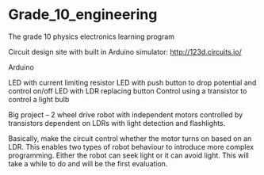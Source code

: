 Grade_10_engineering
====================

The grade 10 physics electronics learning program

Circuit design site with built in Arduino simulator:  http://123d.circuits.io/

Arduino

LED with current limiting resistor
LED with push button to drop potential and control on/off
LED with LDR replacing button
Control using a transistor to control a light bulb

Big project – 2 wheel drive robot with independent motors controlled by transistors dependent on LDRs with light detection and flashlights.

Basically, make the circuit control whether the motor turns on based on an LDR. This enables two types of robot behaviour to introduce more complex programming. Either the robot can seek light or it can avoid light. This will take a while to do and will be the first evaluation. 
